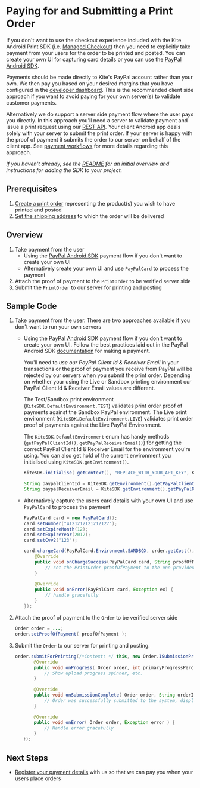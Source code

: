 Paying for and Submitting a Print Order
==============

If you don't want to use the checkout experience included with the Kite Android Print SDK (i.e. [Managed Checkout](../README.md#managed-checkout)) then you need to explicitly take payment from your users for the order to be printed and posted. You can create your own UI for capturing card details or you can use the [PayPal Android SDK](https://github.com/paypal/PayPal-Android-SDK).

Payments should be made directly to Kite's PayPal account rather than your own. We then pay you based on your desired margins that you have configured in the [developer dashboard](https://www.kite.ly/). This is the recommended client side approach if you want to avoid paying for your own server(s) to validate customer payments.

Alternatively we do support a server side payment flow where the user pays you directly. In this approach you'll need a server to validate payment and issue a print request using our [REST API](https://www.kite.ly/docs/). Your client Android app deals solely with your server to submit the print order. If your server is happy with the proof of payment it submits the order to our server on behalf of the client app. See [payment workflows](https://www.kite.ly/docs/#payment-workflows) for more details regarding this approach.

_If you haven't already, see the [README](../README.md) for an initial overview and instructions for adding the SDK to your project._

Prerequisites
--------
1. [Create a print order](create_print_order.md) representing the product(s) you wish to have printed and posted
2. [Set the shipping address](shipping.md) to which the order will be delivered

Overview
--------
1. Take payment from the user
    - Using the [PayPal Android SDK](https://github.com/paypal/PayPal-Android-SDK) payment flow if you don't want to create your own UI
    - Alternatively create your own UI and use `PayPalCard` to process the payment
2. Attach the proof of payment to the `PrintOrder` to be verified server side
3. Submit the `PrintOrder` to our server for printing and posting

Sample Code
-----------

1. Take payment from the user. There are two approaches available if you don't want to run your own servers
    - Using the [PayPal Android SDK](https://github.com/paypal/PayPal-Android-SDK) payment flow if you don't want to create your own UI. Follow the best practices laid out in the PayPal Android SDK [documentation](https://github.com/paypal/PayPal-Android-SDK) for making a payment. 
    
	    You'll need to *use our PayPal Client Id & Receiver Email* in your transactions or the proof of payment you receive from PayPal will be rejected by our servers when you submit the print order. Depending on whether your using the Live or Sandbox printing environment our PayPal Client Id & Receiver Email values are different. 
	
	    The Test/Sandbox print environment (`KiteSDK.DefaultEnvironment.TEST`) validates print order proof of payments against the Sandbox PayPal environment. The Live print environment (`KiteSDK.DefaultEnvironment.LIVE`) validates print order proof of payments against the Live PayPal Environment.
	    
	    The `KiteSDK.DefaultEnvironment` enum has handy methods (`getPayPalClientId()`, `getPayPalReceiverEmail()`) for getting the correct PayPal Client Id & Receiver Email for the environment you're using. You can also get hold of the current environment you initialised using `KiteSDK.getEnvironment()`.
	
        ```java
        KiteSDK.initialise( getContext(), "REPLACE_WITH_YOUR_API_KEY", KiteSDK.DefaultEnvironment.TEST );

        String paypalClientId = KiteSDK.getEnvironment().getPayPalClientId();
        String paypalReceiverEmail = KiteSDK.getEnvironment().getPayPalReceiverEmail();
        ```

    - Alternatively capture the users card details with your own UI and use `PayPalCard` to process the payment
    
        ```java
        PayPalCard card = new PayPalCard();
        card.setNumber("4121212121212127");
        card.setExpireMonth(12);
        card.setExpireYear(2012);
        card.setCvv2("123");
        
        card.chargeCard(PayPalCard.Environment.SANDBOX, order.getCost(), PayPalCard.Currency.GBP, "A print order!", new PayPalCardChargeListener() {
            @Override
            public void onChargeSuccess(PayPalCard card, String proofOfPayment) {
                // set the PrintOrder proofOfPayment to the one provided and submit the order
            }

            @Override
            public void onError(PayPalCard card, Exception ex) {
                // handle gracefully
            }
        });
        ```
2. Attach the proof of payment to the `Order` to be verified server side

    ```java
    Order order = ...;
    order.setProofOfPayment( proofOfPayment );
    ```
3. Submit the `Order` to our server for printing and posting. 

     ```java
    order.submitForPrinting(/*Context: */ this, new Order.ISubmissionProgressListener() {
            @Override
            public void onProgress( Order order, int primaryProgressPercent, int secondaryProgressPercent ) {
                // Show upload progress spinner, etc.
            }

            @Override
            public void onSubmissionComplete( Order order, String orderId ) {
                // Order was successfully submitted to the system, display success to the user
            }

            @Override
            public void onError( Order order, Exception error ) {
                // Handle error gracefully
            }
        });
    ```

Next Steps
----------

- [Register your payment details](https://www.kite.ly/accounts/billing/) with us so that we can pay you when your users place orders
